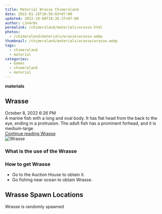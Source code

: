 ```yaml
---
title: Material Wrasse Chimeraland
date: 2022-01-16T18:56:03+07:00
updated: 2022-10-08T18:26:37+07:00
author: L3n4r0x
permalink: /chimeraland/materials/wrasse.html
photos:
  - /chimeraland/materials/wrasse/wrasse.webp
thumbnail: /chimeraland/materials/wrasse/wrasse.webp
tags:
  - chimeraland
  - material
categories:
  - Games
  - chimeraland
  - material
---
```


<section id="bootstrap-wrapper">
  <link
    rel="stylesheet"
    href="https://rawcdn.githack.com/dimaslanjaka/Web-Manajemen/870a349/css/bootstrap-5-3-0-alpha3-wrapper.css"
  />
  <div
    class="row g-0 border rounded overflow-hidden flex-md-row mb-4 shadow-sm position-relative"
  >
    <div class="col p-4 d-flex flex-column position-static">
      <strong class="d-inline-block mb-2 text-success">materials</strong>
      <h2 class="mb-0">Wrasse</h2>
      <div class="mb-1 text-muted">October 8, 2022 6:26 PM</div>
      <div class="mb-2 border p-1">
        A marine fish with a long and oval body. It has flat head from the back
        to the eye, ending in a protrusion. The adult fish has a prominent
        forhead, and it is medium-large.
      </div>
      <a
        href="/chimeraland/materials/wrasse.html"
        class="stretched-link d-none text-primary"
        >Continue reading Wrasse</a
      >
    </div>
    <div class="col-auto d-none d-lg-block">
      <img src="/chimeraland/materials/wrasse/wrasse.webp" alt="Wrasse" />
    </div>
  </div>
  <div class="row">
    <div class="col-lg-6 col-12 mb-2">
      <div class="card bg-dark text-light">
        <div class="card-body">
          <h3 class="card-title">What is the use of the Wrasse</h3>
          <div class="card-text"><ul></ul></div>
        </div>
      </div>
    </div>
    <div class="col-lg-6 col-12 mb-2">
      <div class="card bg-dark text-light">
        <div class="card-body">
          <h3 class="card-title">How to get Wrasse</h3>
          <div class="card-text">
            <ul>
              <li>Go to the Auction House to obtain it.</li>
              <li>Go fishing near ocean to obtain Wrasse.</li>
            </ul>
          </div>
        </div>
      </div>
    </div>
    <div class="col-12 mb-2">
      <h2>Wrasse Spawn Locations</h2>
      <p>Wrasse is randomly spawned</p>
    </div>
  </div>
</section>